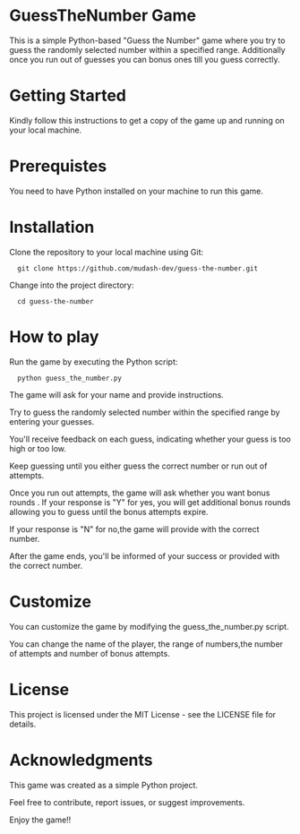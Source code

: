 # GuessTheNumber Game
This is a simple Python-based "Guess the Number" game where you try to guess the randomly selected number within a specified range. 
Additionally once you run out of guesses you can bonus ones till you guess correctly.

# Getting Started
Kindly follow this instructions to get a copy of the game up and running on your local machine.

# Prerequistes
You need to have Python installed on your machine to run this game.

# Installation
Clone the repository to your local machine using Git:

      git clone https://github.com/mudash-dev/guess-the-number.git

Change into the project directory:

      cd guess-the-number
      

# How to play
Run the game by executing the Python script: 

      python guess_the_number.py

The game will ask for your name and provide instructions.

Try to guess the randomly selected number within the specified range by entering your guesses.

You'll receive feedback on each guess, indicating whether your guess is too high or too low.

Keep guessing until you either guess the correct number or run out of attempts.

Once you run out attempts, the game will ask whether you want bonus rounds .
If your response is "Y" for yes, you will get additional bonus rounds allowing you to 
guess until the bonus attempts expire.

If your response is "N" for no,the game will provide with the correct number. 

After the game ends, you'll be informed of your success or provided with the correct number.

# Customize
You can customize the game by modifying the guess_the_number.py script.

You can change the name of the player, the range of numbers,the number of attempts and number of bonus attempts.


# License

This project is licensed under the MIT License - see the LICENSE file for details.

# Acknowledgments

This game was created as a simple Python project.
 
Feel free to contribute, report issues, or suggest improvements.

Enjoy the game!!
